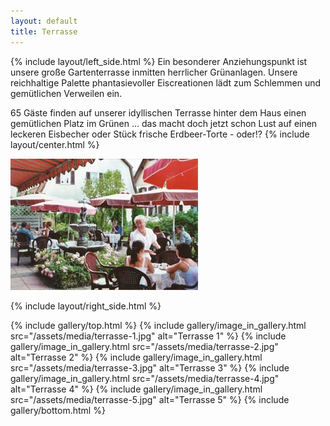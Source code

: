 ```yaml
---
layout: default
title: Terrasse
---
```

{% include layout/left_side.html %}
Ein besonderer Anziehungspunkt ist unsere große Gartenterrasse inmitten herrlicher Grünanlagen. Unsere reichhaltige Palette phantasievoller Eiscreationen lädt zum Schlemmen und gemütlichen Verweilen ein.

65 Gäste finden auf unserer idyllischen Terrasse hinter dem Haus einen gemütlichen Platz im Grünen ... das macht doch jetzt schon Lust auf einen leckeren Eisbecher oder Stück frische Erdbeer-Torte - oder!?
{% include layout/center.html %}

![Terrasse Tische](/assets/media/terrasse-tische.jpg)

{% include layout/right_side.html %}

{% include gallery/top.html %}
{% include gallery/image_in_gallery.html                                     src="/assets/media/terrasse-1.jpg"
    alt="Terrasse 1"
%}
{% include gallery/image_in_gallery.html                                     src="/assets/media/terrasse-2.jpg"
    alt="Terrasse 2"
%}
{% include gallery/image_in_gallery.html                                     src="/assets/media/terrasse-3.jpg"
    alt="Terrasse 3"
%}
{% include gallery/image_in_gallery.html                                     src="/assets/media/terrasse-4.jpg"
    alt="Terrasse 4"
%}
{% include gallery/image_in_gallery.html                                     src="/assets/media/terrasse-5.jpg"
    alt="Terrasse 5"
%}
{% include gallery/bottom.html %}
